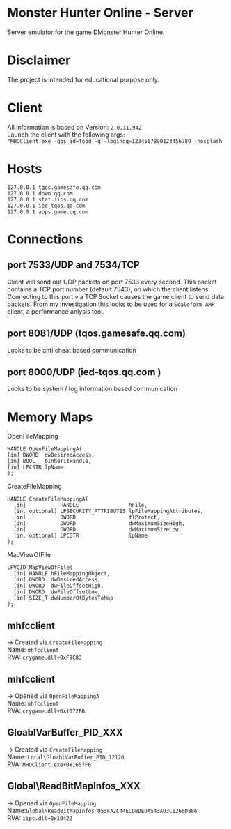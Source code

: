 ﻿Monster Hunter Online - Server
===
Server emulator for the game DMonster Hunter Online.

# Disclaimer
The project is intended for educational purpose only.

# Client
All information is based on Version: `2.0.11.942`  
Launch the client with the following args:  
`"MHOClient.exe -qos_id=food -q -loginqq=1234567890123456789 -nosplash`

# Hosts
```
127.0.0.1 tqos.gamesafe.qq.com
127.0.0.1 down.qq.com
127.0.0.1 stat.iips.qq.com
127.0.0.1 ied-tqos.qq.com
127.0.0.1 apps.game.qq.com
```

# Connections
## port 7533/UDP and 7534/TCP
Client will send out UDP packets on port 7533 every second.
This packet contains a TCP port number (default 7543), on which the client listens.
Connecting to this port via TCP Socket causes the game client to send data packets.
From my investigation this looks to be used for a `Scaleform AMP` client, a performance anlysis tool.

## port 8081/UDP (tqos.gamesafe.qq.com)
Looks to be anti cheat based communication

## port 8000/UDP (ied-tqos.qq.com )
Looks to be system / log information based communication

# Memory Maps

OpenFileMapping
```
HANDLE OpenFileMappingA(
[in] DWORD  dwDesiredAccess,
[in] BOOL   bInheritHandle,
[in] LPCSTR lpName
);
```

CreateFileMapping
```
HANDLE CreateFileMappingA(
  [in]           HANDLE                hFile,
  [in, optional] LPSECURITY_ATTRIBUTES lpFileMappingAttributes,
  [in]           DWORD                 flProtect,
  [in]           DWORD                 dwMaximumSizeHigh,
  [in]           DWORD                 dwMaximumSizeLow,
  [in, optional] LPCSTR                lpName
);
```

MapViewOfFile
```
LPVOID MapViewOfFile(
  [in] HANDLE hFileMappingObject,
  [in] DWORD  dwDesiredAccess,
  [in] DWORD  dwFileOffsetHigh,
  [in] DWORD  dwFileOffsetLow,
  [in] SIZE_T dwNumberOfBytesToMap
);
```

## mhfcclient
-> Created via `CreateFileMapping`  
Name: `mhfcclient`  
RVA: `crygame.dll+0xF9C83`

## mhfcclient
-> Opened via `OpenFileMappingA`  
Name: `mhfcclient`  
RVA: `crygame.dll+0x1072BB`

## GloablVarBuffer_PID_XXX
-> Created via `CreateFileMapping`  
Name: `Local\GloablVarBuffer_PID_12120`  
RVA: `MHOClient.exe+0x1657F6`

## Global\ReadBitMapInfos_XXX
-> Opened via `OpenFileMapping`  
Name:`Global\ReadBitMapInfos_053FA2C44ECDBDEDA543AD3C1266D886`  
RVA: `iips.dll+0x10422`